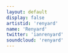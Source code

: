```yaml
---
layout: default
display: false
artistid: 'renyard'
name: 'Renyard'
twitter: 'ianrenyard'
soundcloud: 'renyard'
---
```


